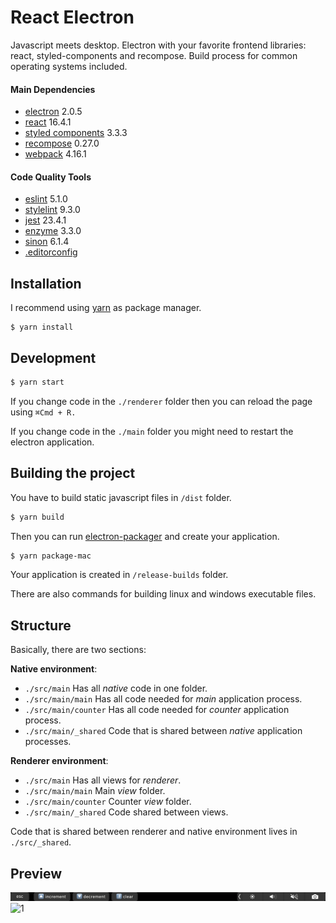 # React Electron

 Javascript meets desktop. Electron with your favorite frontend libraries: react, styled-components and recompose. Build process for common operating systems included.

#### Main Dependencies

* [electron](https://github.com/electron/electron) 2.0.5
* [react](https://github.com/facebook/react) 16.4.1
* [styled components](https://github.com/styled-components/styled-components) 3.3.3
* [recompose](https://github.com/acdlite/recompose) 0.27.0
* [webpack](https://github.com/webpack/webpack) 4.16.1

#### Code Quality Tools

* [eslint](https://github.com/eslint/eslint) 5.1.0
* [stylelint](https://github.com/stylelint/stylelint) 9.3.0
* [jest](https://github.com/facebook/jest) 23.4.1
* [enzyme](https://github.com/airbnb/enzyme) 3.3.0
* [sinon](https://github.com/sinonjs/sinon) 6.1.4
* [.editorconfig](http://editorconfig.org/)

## Installation

 I recommend using [yarn](https://github.com/yarnpkg/yarn) as package manager.

 ```
$ yarn install
```

## Development

```bash
$ yarn start
```
 
 If you change code in the `./renderer` folder then you can reload the page using `⌘Cmd + R.`
 
 If you change code in the `./main` folder you might need to restart the electron application.
 

## Building the project

 You have to build static javascript files in `/dist` folder.

```bash
$ yarn build
```

 Then you can run [electron-packager](https://github.com/electron-userland/electron-packager) and create your application.

```bash
$ yarn package-mac
```
 
 Your application is created in `/release-builds` folder.
 
 There are also commands for building linux and windows executable files.

## Structure

Basically, there are two sections:

__Native environment__:

- `./src/main` Has all _native_ code in one folder.
- `./src/main/main` Has all code needed for _main_ application process.
- `./src/main/counter` Has all code needed for _counter_ application process.
- `./src/main/_shared` Code that is shared between _native_ application processes.

__Renderer environment__:

- `./src/main` Has all views for _renderer_.
- `./src/main/main` Main _view_ folder.
- `./src/main/counter` Counter _view_ folder.
- `./src/main/_shared` Code shared between views.

 Code that is shared between renderer and native environment lives in `./src/_shared`.

## Preview

![2](https://github.com/developer239/electron-react/blob/master/previewTouchbar.png?raw=true)
![1](https://github.com/developer239/electron-react/blob/master/preview.gif?raw=true)
